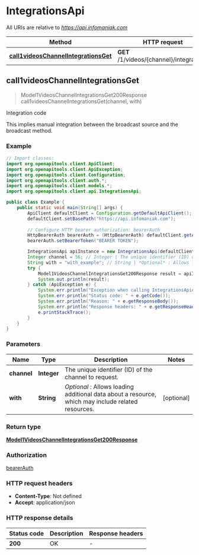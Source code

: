 # IntegrationsApi

All URIs are relative to *https://api.infomaniak.com*

| Method | HTTP request | Description |
|------------- | ------------- | -------------|
| [**call1videosChannelIntegrationsGet**](IntegrationsApi.md#call1videosChannelIntegrationsGet) | **GET** /1/videos/{channel}/integrations | Integration code |



## call1videosChannelIntegrationsGet

> Model1VideosChannelIntegrationsGet200Response call1videosChannelIntegrationsGet(channel, with)

Integration code

This implies manual integration between the broadcast source and the broadcast method.

### Example

```java
// Import classes:
import org.openapitools.client.ApiClient;
import org.openapitools.client.ApiException;
import org.openapitools.client.Configuration;
import org.openapitools.client.auth.*;
import org.openapitools.client.models.*;
import org.openapitools.client.api.IntegrationsApi;

public class Example {
    public static void main(String[] args) {
        ApiClient defaultClient = Configuration.getDefaultApiClient();
        defaultClient.setBasePath("https://api.infomaniak.com");
        
        // Configure HTTP bearer authorization: bearerAuth
        HttpBearerAuth bearerAuth = (HttpBearerAuth) defaultClient.getAuthentication("bearerAuth");
        bearerAuth.setBearerToken("BEARER TOKEN");

        IntegrationsApi apiInstance = new IntegrationsApi(defaultClient);
        Integer channel = 56; // Integer | The unique identifier (ID) of the channel to request.
        String with = "with_example"; // String | *Optional* : Allows loading additional data about a resource, which may include related resources.
        try {
            Model1VideosChannelIntegrationsGet200Response result = apiInstance.call1videosChannelIntegrationsGet(channel, with);
            System.out.println(result);
        } catch (ApiException e) {
            System.err.println("Exception when calling IntegrationsApi#call1videosChannelIntegrationsGet");
            System.err.println("Status code: " + e.getCode());
            System.err.println("Reason: " + e.getResponseBody());
            System.err.println("Response headers: " + e.getResponseHeaders());
            e.printStackTrace();
        }
    }
}
```

### Parameters


| Name | Type | Description  | Notes |
|------------- | ------------- | ------------- | -------------|
| **channel** | **Integer**| The unique identifier (ID) of the channel to request. | |
| **with** | **String**| *Optional* : Allows loading additional data about a resource, which may include related resources. | [optional] |

### Return type

[**Model1VideosChannelIntegrationsGet200Response**](Model1VideosChannelIntegrationsGet200Response.md)

### Authorization

[bearerAuth](../README.md#bearerAuth)

### HTTP request headers

- **Content-Type**: Not defined
- **Accept**: application/json


### HTTP response details
| Status code | Description | Response headers |
|-------------|-------------|------------------|
| **200** | OK |  -  |

